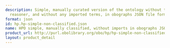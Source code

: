 ```yaml
---
description: Simple, manually curated version of the ontology without the use of a
  reasoner, and without any imported terms, in obographs JSON file format.
format: json
id: hp.hp-simple-non-classified.json
name: HPO simple, manually classified, without imports in obographs JSON format
product_url: http://purl.obolibrary.org/obo/hp/hp-simple-non-classified.json
layout: product_detail
---
```

